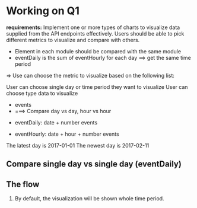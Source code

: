 # Working on Q1

**requirements:** Implement one or more types of charts to visualize data supplied from the API endpoints effectively. Users should be able to pick different metrics to visualize and compare with others.

- Element in each module should be compared with the same module
- eventDaily is the sum of eventHourly for each day ==> get the same time period

=> Use can choose the metric to visualize based on the following list:

User can choose single day or time period they want to visualize
User can choose type data to visualize

- events
- ===> Compare day vs day, hour vs hour

* eventDaily: date + number events

* eventHourly: date + hour + number events

The latest day is 2017-01-01
The newest day is 2017-02-11

## Compare single day vs single day (eventDaily)

## **The flow**

1. By default, the visualization will be shown whole time period.
